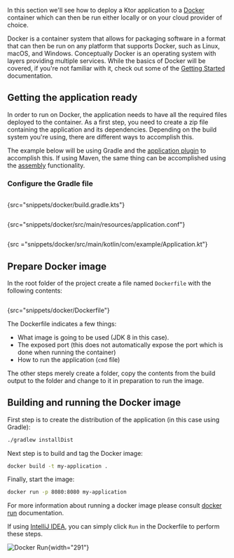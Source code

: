 [//]: # (title: Docker)

<microformat>
<var name="example_name" value="docker"/>
<include src="lib.xml" include-id="download_example"/>
</microformat>

In this section we'll see how to deploy a Ktor application to a [Docker](https://www.docker.com) container which can then be run either locally or on
your cloud provider of choice.

Docker is a container system that allows for packaging software in a format that can then be run on any
platform that supports Docker, such as Linux, macOS, and Windows. Conceptually Docker is an operating system with
layers providing multiple services. While the basics of Docker will be covered, if you're not familiar with it, check out some of the 
[Getting Started](https://docs.docker.com/get-started/) documentation. 

## Getting the application ready

In order to run on Docker, the application needs to have all the required files deployed to the container. As a first step,
you need to create a zip file containing the application and its dependencies. Depending on the build system you're using,
there are different ways to accomplish this. 

The example below will be using Gradle and the [application plugin](https://docs.gradle.org/current/userguide/application_plugin.html) to accomplish this. If using Maven, the same thing
can be accomplished using the [assembly](http://maven.apache.org/guides/mini/guide-assemblies.html) functionality. 

### Configure the Gradle file


<tabs>

<tab title="Gradle">

```kotlin
```
{src="snippets/docker/build.gradle.kts"}

</tab>

<tab title="application.conf">

```groovy
```
{src="snippets/docker/src/main/resources/application.conf"}

</tab>

<tab title="Application.kt">

```kotlin
```
{src ="snippets/docker/src/main/kotlin/com/example/Application.kt"}

</tab>

</tabs>


## Prepare Docker image

In the root folder of the project create a file named `Dockerfile` with the following contents:

```dockerfile
```
{src="snippets/docker/Dockerfile"}


The Dockerfile indicates a few things:

* What image is going to be used (JDK 8 in this case).
* The exposed port (this does not automatically expose the port which is done when running the container)
* How to run the application (`cmd` file)

The other steps merely create a folder, copy the contents from the build output to the folder and change to it in preparation
to run the image.

## Building and running the Docker image

First step is to create the distribution of the application (in this case using Gradle):

```bash
./gradlew installDist
```

Next step is to build and tag the Docker image:

```bash
docker build -t my-application .
```

Finally, start the image:

```bash
docker run -p 8080:8080 my-application
```

For more information about running a docker image please consult [docker run](https://docs.docker.com/engine/reference/run) 
documentation.

If using [IntelliJ IDEA](https://www.jetbrains.com/idea), you can simply click `Run` in the Dockerfile
to perform these steps.

![Docker Run](run-docker.png){width="291"}
